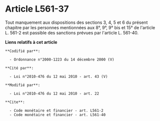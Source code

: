 # Article L561-37

Tout manquement aux dispositions des sections 3, 4, 5 et 6 du présent chapitre par les personnes mentionnées aux 8°, 9°, 9°
bis et 15° de l'article L. 561-2 est passible des sanctions prévues par l'article L. 561-40.

**Liens relatifs à cet article**

	**Codifié par**:

	  - Ordonnance n°2000-1223 du 14 décembre 2000 (V)

	**Cité par**:

	  - Loi n°2010-476 du 12 mai 2010 - art. 43 (V)

	**Modifié par**:

	  - Loi n°2010-476 du 12 mai 2010 - art. 22

	**Cite**:

	  - Code monétaire et financier - art. L561-2
	  - Code monétaire et financier - art. L561-40
